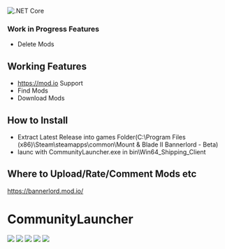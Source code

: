 ![.NET Core](https://github.com/Bannerlord-Community-Mods/CommunityLauncher/workflows/.NET%20Core/badge.svg)

### Work in Progress Features

- Delete Mods
## Working Features
- https://mod.io Support
- Find Mods
- Download Mods

## How to Install
- Extract Latest Release into games Folder(C:\Program Files (x86)\Steam\steamapps\common\Mount & Blade II Bannerlord - Beta)
- launc with CommunityLauncher.exe in bin\Win64_Shipping_Client

## Where to Upload/Rate/Comment Mods etc
https://bannerlord.mod.io/

# CommunityLauncher


![](https://img.shields.io/github/stars/Bannerlord-Community-Mods/CommunityLauncher.svg) ![](https://img.shields.io/github/forks/Bannerlord-Community-Mods/CommunityLauncher.svg) ![](https://img.shields.io/github/tag/Bannerlord-Community-Mods/CommunityLauncher.svg) ![](https://img.shields.io/github/release/Bannerlord-Community-Mods/CommunityLauncher.svg) ![](https://img.shields.io/github/issues/Bannerlord-Community-Mods/CommunityLauncher.svg) 


